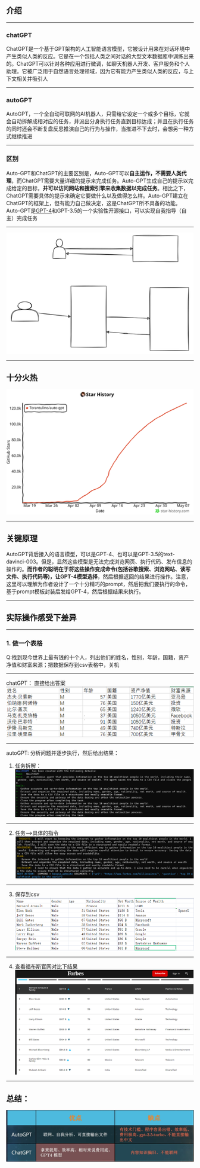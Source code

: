 ## 介绍

---

### chatGPT
ChatGPT是一个基于GPT架构的人工智能语言模型，它被设计用来在对话环境中产生类似人类的反应。它是在一个包括人类之间对话的大型文本数据库中训练出来的。ChatGPT可以针对各种应用进行微调，如聊天机器人开发、客户服务和个人助理。它被广泛用于自然语言处理领域，因为它有能力产生类似人类的反应，与上下文相关并吸引人

---

### autoGPT
AutoGPT，一个全自动可联网的AI机器人，只需给它设定一个或多个目标，它就会自动拆解成相对应的任务，并派出分身执行任务直到目标达成；并且在执行任务的同时还会不断复盘反思推演自己的行为与操作，当推进不下去时，会想另一种方式继续推进

---

### 区别
Auto-GPT和ChatGPT的主要区别是，Auto-GPT可以**自主运作，不需要人类代理**，而ChatGPT需要大量详细的提示来完成任务。Auto-GPT生成自己的提示以完成给定的目标，**并可以访问网站和搜索引擎来收集数据以完成任务**。相比之下，ChatGPT需要具体的提示来确定它要做什么以及做得怎么样。Auto-GPT建立在ChatGPT的框架上，但有能力自己做决定，这是ChatGPT所不具备的功能。Auto-GPT是[GPT-4](https://www.wbolt.com/how-to-use-gpt-4-free.html)和GPT-3.5的一个实验性开源接口，可以实现自我指导（自主）完成任务

---
![autoGPT区别](assets/autoGPT区别.svg)

---
## 十分火热
![autoGPTstar](assets/autoGPTstar.svg)


---
## 关键原理
AutoGPT背后接入的语言模型，可以是GPT-4、也可以是GPT-3.5的text-davinci-003。但是，显然这些模型是无法完成浏览网页、执行代码、发布信息的操作的。**而作者的聪明在于将这些操作变成命令(包括谷歌搜索、浏览网站、读写文件、执行代码等)，让GPT-4模型选择**，然后根据返回的结果进行操作。注意，这里可以理解为作者设计了一个十分精巧的prompt，然后把我们要执行的命令，基于prompt模板封装后发给GPT-4，然后根据结果来执行。

---
## 实际操作感受下差异

---

### 1. 做一个表格
Q:找到现今世界上最有钱的十个人，列出他们的姓名，性别，年龄，国籍，资产净值和财富来源；把数据保存到csv表格中，关机

---

chatGPT：
直接给出答案
![](assets/topRichByChatGPT.png)

---
autoGPT:
分析问题并逐步执行，然后给出结果：

1. 任务拆解：
![](assets/拆解目标.png)

---

2. 任务-->具体的指令
![](assets/autogpt-任务到指令.png)

---

3. 保存到csv
![](assets/topRichByAutoGPT.png)

---

4. 查看福布斯官网对比下结果
![](assets/forbes.png)

---
## 总结：
![autoGPT总结](assets/autoGPT总结.png)